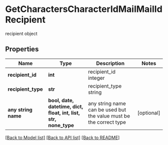 # GetCharactersCharacterIdMailMailIdRecipient

recipient object

## Properties
Name | Type | Description | Notes
------------ | ------------- | ------------- | -------------
**recipient_id** | **int** | recipient_id integer | 
**recipient_type** | **str** | recipient_type string | 
**any string name** | **bool, date, datetime, dict, float, int, list, str, none_type** | any string name can be used but the value must be the correct type | [optional]

[[Back to Model list]](../README.md#documentation-for-models) [[Back to API list]](../README.md#documentation-for-api-endpoints) [[Back to README]](../README.md)


